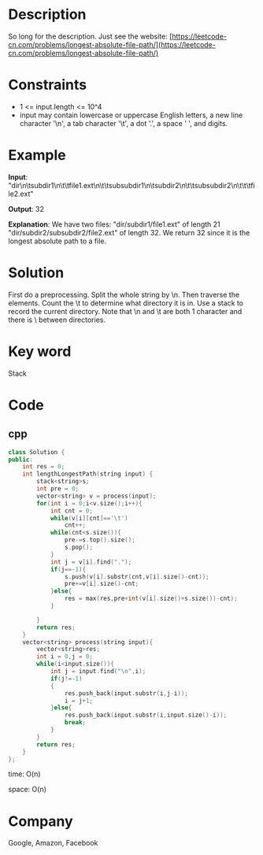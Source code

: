 # Description
So long for the description. Just see the website: [https://leetcode-cn.com/problems/longest-absolute-file-path/](https://leetcode-cn.com/problems/longest-absolute-file-path/)
# Constraints
* 1 <= input.length <= 10^4
* input may contain lowercase or uppercase English letters, a new line character '\n', a tab character '\t', a dot '.', a space ' ', and digits.


# Example
**Input**: "dir\n\tsubdir1\n\t\tfile1.ext\n\t\tsubsubdir1\n\tsubdir2\n\t\tsubsubdir2\n\t\t\tfile2.ext"


**Output**: 32

**Explanation**: We have two files:
"dir/subdir1/file1.ext" of length 21
"dir/subdir2/subsubdir2/file2.ext" of length 32.
We return 32 since it is the longest absolute path to a file.

# Solution
First do a preprocessing. Split the whole string by \n. Then traverse the elements. Count the \t to determine what directory it is in. Use a stack to record the current directory. Note that \n and \t are both 1 character and there is \ between directories.

# Key word
Stack

# Code

## cpp
```cpp
class Solution {
public:
    int res = 0;
    int lengthLongestPath(string input) {
        stack<string>s;
        int pre = 0;
        vector<string> v = process(input);
        for(int i = 0;i<v.size();i++){
            int cnt = 0;
            while(v[i][cnt]=='\t')
                cnt++;
            while(cnt<s.size()){
                pre-=s.top().size();
                s.pop();
            }
            int j = v[i].find(".");
            if(j==-1){
                s.push(v[i].substr(cnt,v[i].size()-cnt));
                pre+=v[i].size()-cnt;
            }else{
                res = max(res,pre+int(v[i].size()+s.size())-cnt);
            }

        }
        return res;
    }
    vector<string> process(string input){
        vector<string>res;
        int i = 0,j = 0;
        while(i<input.size()){
            int j = input.find("\n",i);
            if(j!=-1)
            {
                res.push_back(input.substr(i,j-i));
                i = j+1;
            }else{
                res.push_back(input.substr(i,input.size()-i));
                break;
            }
        }
        return res;
    }
};

```
time: O(n)


space: O(n)

# Company
Google, Amazon, Facebook